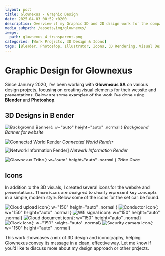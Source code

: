 ```yaml
---
layout: post
title: Glownexus - Graphic Design
date: 2025-04-03 00:52 +0200
description: Overview of my Graphic 3D and 2D design work for the company Glownexus.
media_subpath: /assets/img/glownexus/
image:
  path: glownexus_4_transparent.png 
categories: [Work Projects, 3D Design & Icons]
tags: [Blender, Photoshop, Illustrator, Icons, 3D Rendering, Visual Design, Web Communication, Branding]
---
```

# Graphic Design for Glownexus

Since January 2020, I’ve been working with **Glownexus SA** on various design projects, focusing on creating visual elements for their website and presentations. Below are some examples of the work I’ve done using **Blender** and **Photoshop**.

## 3D Designs in Blender

![Background Banner](glownexus_1.png){: w="auto" height="auto" .normal }
_Background Banner for website_

<div style="display: flex; gap: 10px; flex-wrap: wrap;">
    <figure style="margin: 0;">
    <img src="glownexus_2.png" alt="Connected World Render" style="height: auto; width:auto;">
    <em>Connected World Render</em>
  </figure>
  <figure style="margin: 0;">
    <img src="glownexus_3.png" alt="Network Information Render]" style="height: auto; width:auto;">
    <em>Network Information Render</em>
  </figure>
</div>

![Glownexus Tribe](glownexus_4_transparent.png){: w="auto" height="auto" .normal }
_Tribe Cube_


## Icons

In addition to the 3D visuals, I created several icons for the website and presentations. These icons are designed to clearly represent key concepts in a simple, modern style. Below some of the icons for the set can be found.

![Cloud upload icon](glownexus_5.png){: w="150" height="auto" .normal }
![Conductor icon](glownexus_6.png){: w="150" height="auto" .normal }
![Wifi signal icon](glownexus_7.png){: w="150" height="auto" .normal}
![Cloud document icon](glownexus_8.png){: w="150" height="auto" .normal}
![Clock icon](glownexus_9.png){: w="150" height="auto" .normal}
![Security camera icon](glownexus_10.png){: w="150" height="auto"  .normal}


This work showcases a mix of 3D design and iconography, helping Glownexus convey its message in a clean, effective way. Let me know if you’d like to discuss more about my design approach or other projects.
